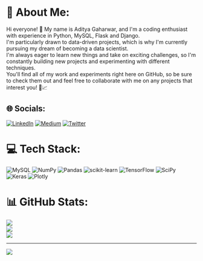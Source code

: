 # 💫 About Me:
Hi everyone! 👋 My name is Aditya Gaharwar, and I'm a coding enthusiast with experience in Python, MySQL, Flask and Django.<br>I'm particularly drawn to data-driven projects, which is why I'm currently pursuing my dream of becoming a data scientist.<br>I'm always eager to learn new things and take on exciting challenges, so I'm constantly building new projects and experimenting with different techniques. <br>You'll find all of my work and experiments right here on GitHub, so be sure to check them out and feel free to collaborate with me on any projects that interest you! 🚀📈


## 🌐 Socials:
[![LinkedIn](https://img.shields.io/badge/LinkedIn-%230077B5.svg?logo=linkedin&logoColor=white)](https://linkedin.com/in/aditya-gaharwar) [![Medium](https://img.shields.io/badge/Medium-12100E?logo=medium&logoColor=white)](https://medium.com/@https://medium.com/@adityagaharwar55) [![Twitter](https://img.shields.io/badge/Twitter-%231DA1F2.svg?logo=Twitter&logoColor=white)](https://x.com/gaharwar2004) 

# 💻 Tech Stack:
![MySQL](https://img.shields.io/badge/mysql-%2300f.svg?style=flat&logo=mysql&logoColor=white) ![NumPy](https://img.shields.io/badge/numpy-%23013243.svg?style=flat&logo=numpy&logoColor=white) ![Pandas](https://img.shields.io/badge/pandas-%23150458.svg?style=flat&logo=pandas&logoColor=white) ![scikit-learn](https://img.shields.io/badge/scikit--learn-%23F7931E.svg?style=flat&logo=scikit-learn&logoColor=white) ![TensorFlow](https://img.shields.io/badge/TensorFlow-%23FF6F00.svg?style=flat&logo=TensorFlow&logoColor=white) ![SciPy](https://img.shields.io/badge/SciPy-%230C55A5.svg?style=flat&logo=scipy&logoColor=%white) ![Keras](https://img.shields.io/badge/Keras-%23D00000.svg?style=flat&logo=Keras&logoColor=white) ![Plotly](https://img.shields.io/badge/Plotly-%233F4F75.svg?style=flat&logo=plotly&logoColor=white) 
<!-- ![PyTorch](https://img.shields.io/badge/PyTorch-%23EE4C2C.svg?style=flat&logo=PyTorch&logoColor=white) -->
# 📊 GitHub Stats:
![](https://github-readme-stats.vercel.app/api?username=aditya345-coder&theme=dark&hide_border=false&include_all_commits=false&count_private=false)<br/>
![](https://github-readme-streak-stats.herokuapp.com/?user=aditya345-coder&theme=dark&hide_border=false)<br/>
![](https://github-readme-stats.vercel.app/api/top-langs/?username=aditya345-coder&theme=dark&hide_border=false&include_all_commits=false&count_private=false&layout=compact)

---
[![](https://visitcount.itsvg.in/api?id=aditya345-coder&icon=1&color=0)](https://visitcount.itsvg.in)

<!-- Proudly created with GPRM ( https://gprm.itsvg.in ) -->
